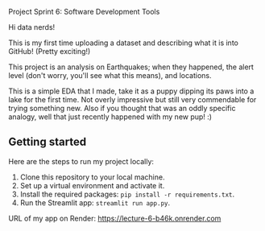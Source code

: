 Project Sprint 6: Software Development Tools

Hi data nerds! 

This is my first time uploading a dataset and describing what it is into GitHub! (Pretty exciting!)

This project is an analysis on Earthquakes; when they happened, the alert level (don't worry, you'll see what this means), and locations.

This is a simple EDA that I made, take it as a puppy dipping its paws into a lake for the first time. Not overly impressive but still very commendable for trying something new.
Also if you thought that was an oddly specific analogy, well that just recently happened with my new pup! :)

## Getting started
Here are the steps to run my project locally:

1. Clone this repository to your local machine.
2. Set up a virtual environment and activate it.
3. Install the required packages: `pip install -r requirements.txt`.
4. Run the Streamlit app: `streamlit run app.py`.

URL of my app on Render:
https://lecture-6-b46k.onrender.com